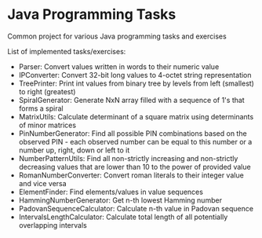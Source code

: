 # Java Programming Tasks
Common project for various Java programming tasks and exercises

List of implemented tasks/exercises:
- Parser: Convert values written in words to their numeric value
- IPConverter: Convert 32-bit long values to 4-octet string representation
- TreePrinter: Print int values from binary tree by levels from left (smallest) to right (greatest)
- SpiralGenerator: Generate NxN array filled with a sequence of 1's that forms a spiral
- MatrixUtils: Calculate determinant of a square matrix using determinants of minor matrices
- PinNumberGenerator: Find all possible PIN combinations based on the observed PIN - each observed number can be equal to this number or a number up, right, down or left to it
- NumberPatternUtils: Find all non-strictly increasing and non-strictly decreasing values that are lower than 10 to the power of provided value
- RomanNumberConverter: Convert roman literals to their integer value and vice versa
- ElementFinder: Find elements/values in value sequences
- HammingNumberGenerator: Get n-th lowest Hamming number
- PadovanSequenceCalculator: Calculate n-th value in Padovan sequence
- IntervalsLengthCalculator: Calculate total length of all potentially overlapping intervals